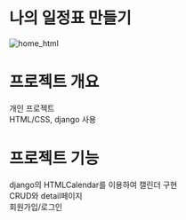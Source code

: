 # 나의 일정표 만들기

![home_html](https://user-images.githubusercontent.com/63230463/153691789-211e4198-6986-433c-9a1d-e252576f8b3b.jpg)

# 프로젝트 개요
개인 프로젝트  
HTML/CSS, django 사용

# 프로젝트 기능
django의 HTMLCalendar를 이용하여 캘린더 구현  
CRUD와 detail페이지  
회원가입/로그인  

